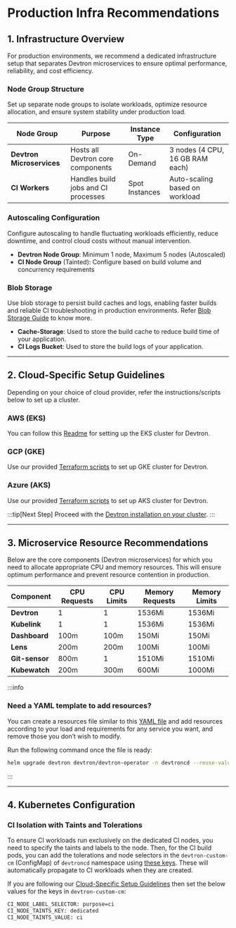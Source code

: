 # Production Infra Recommendations

## 1. Infrastructure Overview

For production environments, we recommend a dedicated infrastructure setup that separates Devtron microservices to ensure optimal performance, reliability, and cost efficiency.

### Node Group Structure

Set up separate node groups to isolate workloads, optimize resource allocation, and ensure system stability under production load.

| Node Group | Purpose | Instance Type | Configuration |
|------------|---------|--------------|---------------|
| **Devtron Microservices** | Hosts all Devtron core components | On-Demand | 3 nodes (4 CPU, 16 GB RAM each) |
| **CI Workers** | Handles build jobs and CI processes | Spot Instances | Auto-scaling based on workload |


### Autoscaling Configuration

Configure autoscaling to handle fluctuating workloads efficiently, reduce downtime, and control cloud costs without manual intervention.

* **Devtron Node Group**: Minimum 1 node, Maximum 5 nodes (Autoscaled)
* **CI Node Group** (Tainted): Configure based on build volume and concurrency requirements


### Blob Storage

Use blob storage to persist build caches and logs, enabling faster builds and reliable CI troubleshooting in production environments. Refer [Blob Storage Guide](./installation-configuration.md#configuration-of-blob-storage) to know more.

* **Cache-Storage**: Used to store the build cache to reduce build time of your application.
* **CI Logs Bucket**: Used to store the build logs of your application.

---

## 2. Cloud-Specific Setup Guidelines

Depending on your choice of cloud provider, refer the instructions/scripts below to set up a cluster.

### AWS (EKS)
You can follow this [Readme](https://github.com/devtron-labs/utilities/tree/main/eksctl-configs#creating-a-cluster-for-devtron-setup) for setting up the EKS cluster for Devtron.


### GCP (GKE)
Use our provided [Terraform scripts](https://github.com/devtron-labs/utilities/tree/main/terraform/terraform-gke) to set up GKE cluster for Devtron.


### Azure (AKS)
Use our provided [Terraform scripts](https://github.com/devtron-labs/utilities/tree/main/terraform/terraform-aks) to set up AKS cluster for Devtron.

:::tip[Next Step]
Proceed with the [Devtron installation on your cluster](../install/install-devtron.md).
:::

---

## 3. Microservice Resource Recommendations

Below are the core components (Devtron microservices) for which you need to allocate appropriate CPU and memory resources. This will ensure optimum performance and prevent resource contention in production.

| Component | CPU Requests | CPU Limits | Memory Requests | Memory Limits |
|-----------|--------------|------------|-----------------|---------------|
| **Devtron** | 1 | 1 | 1536Mi | 1536Mi |
| **Kubelink** | 1 | 1 | 1536Mi | 1536Mi |
| **Dashboard** | 100m | 100m | 150Mi | 150Mi |
| **Lens** | 200m | 200m | 100Mi | 100Mi |
| **Git-sensor** | 800m | 1 | 1510Mi | 1510Mi |
| **Kubewatch** | 200m | 300m | 600Mi | 1000Mi |


:::info

### Need a YAML template to add resources?

You can create a resources file similar to this [YAML file](https://github.com/devtron-labs/devtron/blob/main/charts/devtron/resources-small.yaml) and add resources according to your load and requirements for any service you want, and remove those you don’t wish to modify.

Run the following command once the file is ready:

```bash
helm upgrade devtron devtron/devtron-operator -n devtroncd --reuse-values -f resources-values-file.yaml
```

:::

---

## 4. Kubernetes Configuration

### CI Isolation with Taints and Tolerations

To ensure CI workloads run exclusively on the dedicated CI nodes, you need to specify the taints and labels to the node. Then, for the CI build pods, you can add the tolerations and node selectors in the `devtron-custom-cm` (ConfigMap) of `devtroncd` namespace using [these keys](./installation-configuration.md#configure-overrides). These will automatically propagate to CI workloads when they are created.

If you are following our [Cloud-Specific Setup Guidelines](#id-2.-cloud-specific-setup-guidelines) then set the below values for the keys in `devtron-custom-cm`:


``` bash
CI_NODE_LABEL_SELECTOR: purpose=ci
CI_NODE_TAINTS_KEY: dedicated
CI_NODE_TAINTS_VALUE: ci
```
